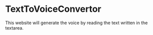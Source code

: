 # TextToVoiceConvertor
This website will generate the voice by reading the text written in the textarea.
